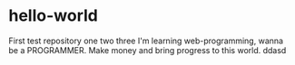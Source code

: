 # hello-world
First test repository
one two three
I'm learning web-programming, wanna be a PROGRAMMER. Make money and bring progress to this world.
ddasd